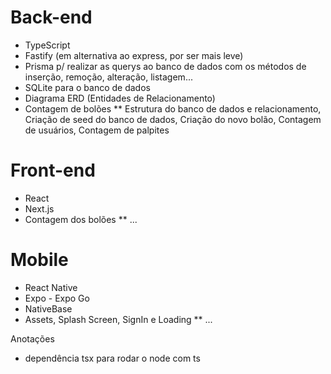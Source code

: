 # Back-end
* TypeScript
* Fastify (em alternativa ao express, por ser mais leve)
* Prisma p/ realizar as querys ao banco de dados com os métodos de inserção, remoção, alteração, listagem...
* SQLite para o banco de dados
* Diagrama ERD (Entidades de Relacionamento)
* Contagem de bolões
** Estrutura do banco de dados e relacionamento, Criação de seed do banco de dados, Criação do novo bolão, Contagem de usuários, Contagem de palpites

# Front-end

* React
* Next.js
* Contagem dos bolões
** ...

# Mobile

* React Native
* Expo - Expo Go
* NativeBase
* Assets, Splash Screen, SignIn e Loading 
** ...


Anotações
* dependência tsx para rodar o node com ts
